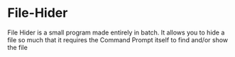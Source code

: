 # File-Hider
File Hider is a small program made entirely in batch. It allows you to hide a file so much that it requires the Command Prompt itself to find and/or show the file 
